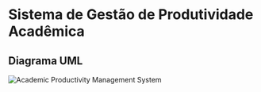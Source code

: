 # Sistema de Gestão de Produtividade Acadêmica

## Diagrama UML

![Academic Productivity Management System](https://user-images.githubusercontent.com/32077255/101271819-06c91c80-3765-11eb-9fd0-2d4d8e12722a.png)
